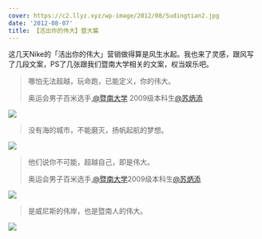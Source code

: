 ```yaml
---
cover: https://c2.llyz.xyz/wp-image/2012/08/Sudingtian2.jpg
date: '2012-08-07'
title: 【活出你的伟大】暨大篇
---
```


这几天Nike的「活出你的伟大」营销做得算是风生水起。我也来了灵感，跟风写了几段文案，PS了几张跟我们暨南大学相关的文案，权当娱乐吧。

> 哪怕无法超越，玩命跑，已能定义，你的伟大。
> 
> 奥运会男子百米选手,[@暨南大学](https://weibo.com/n/%E6%9A%A8%E5%8D%97%E5%A4%A7%E5%AD%A6) 2009级本科生[@苏炳添](https://weibo.com/n/%E8%8B%8F%E7%82%B3%E6%B7%BB)

![](https://c2.llyz.xyz/wp-image/2012/08/Sudingtian2.jpg)

> 没有海的城市，不能磨灭，扬帆起航的梦想。

![](https://c2.llyz.xyz/wp-image/2012/08/JnuGofar.jpg)

> 他们说你不可能，超越自己，即是伟大。
> 
> 奥运会男子百米选手,[@暨南大学](https://weibo.com/n/%E6%9A%A8%E5%8D%97%E5%A4%A7%E5%AD%A6)2009级本科生[@苏炳添](https://weibo.com/n/%E8%8B%8F%E7%82%B3%E6%B7%BB)

![](https://c2.llyz.xyz/wp-image/2012/08/sudingtian.jpg)

> 是威尼斯的伟岸，也是暨南人的伟大。

![](https://c2.llyz.xyz/wp-image/2012/08/HIjnu.jpg)
